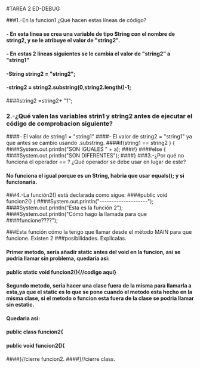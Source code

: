 #TAREA 2 ED-DEBUG

###1.-En la funcion1 ¿Qué hacen estas líneas de código?
#### - En esta linea se crea una variable de tipo String con el nombre de string2, y se le atribuye el valor de "string2".
#### - En estas 2 lineas siguientes se le cambia el valor de "string2" a "string1"
#### -String string2 = "string2";
#### -string2 = string2.substring(0,string2.length()-1;
####string2 =string2+ "1";
### 2.-¿Qué valen las variables strin1 y string2 antes de ejecutar el código de comprobacion siguiente?
####- El valor de string1 = "string1"
####- El valor de string2 = "string1" ya que antes se cambio usando .substring.
####if(string1 == string2 ) {
####System.out.println("SON IGUALES " + a);
####}
####else {
####System.out.println("SON DIFERENTES");
####}
###3.-¿Por qué no funciona el operador == ? ¿Qué operador se debe usar en lugar de este?
#### No funciona el igual porque es un String, habria que usar equals(); y si funcionaria.

###4.-La función2() está declarada como sigue:
####public void funcion2() {
####System.out.println("--------------------");
####System.out.println("Esta es la función 2");
####System.out.println("Cómo hago la llamada para que
####funcione????");

###Esta función cómo la tengo que llamar desde el método MAIN para que funcione. Existen 2
###posibilidades. Explícalas.
#### Primer metodo, sería añadir static antes del void en la funcion, asi se podria llamar sin problema, quedaria asi:
#### public static void funcion2(){//codigo aqui}

#### Segundo metodo, sería hacer una clase fuera de la misma para llamarla a esta,ya que el static es lo que se pone cuando el metodo esta hecho en la misma clase, si el metodo o funcion esta fuera de la clase se podria llamar sin estatic.

#### Quedaria asi:
#### public class funcion2{
#### public void funcion2(){
####}//cierre funcion2.
####}//cierre class.
